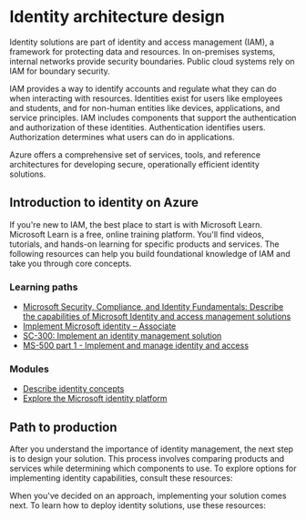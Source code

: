 # Identity architecture design

Identity solutions are part of identity and access management (IAM), a framework for protecting data and resources. In on-premises systems, internal networks provide security boundaries. Public cloud systems rely on IAM for boundary security.

IAM provides a way to identify accounts and regulate what they can do when interacting with resources. Identities exist for users like employees and students, and for non-human entities like devices, applications, and service principles. IAM includes components that support the authentication and authorization of these identities. Authentication identifies users. Authorization determines what users can do in applications.

Azure offers a comprehensive set of services, tools, and reference architectures for developing secure, operationally efficient identity solutions.

## Introduction to identity on Azure

If you're new to IAM, the best place to start is with Microsoft Learn. Microsoft Learn is a free, online training platform. You'll find videos, tutorials, and hands-on learning for specific products and services. The following resources can help you build foundational knowledge of IAM and take you through core concepts.

### Learning paths

- [Microsoft Security, Compliance, and Identity Fundamentals: Describe the capabilities of Microsoft Identity and access management solutions][Microsoft Security, Compliance, and Identity Fundamentals: Describe the capabilities of Microsoft Identity and access management solutions]
- [Implement Microsoft identity – Associate][Implement Microsoft identity – Associate]
- [SC-300: Implement an identity management solution][SC-300: Implement an identity management solution]
- [MS-500 part 1 - Implement and manage identity and access][MS-500 part 1 - Implement and manage identity and access]

### Modules

- [Describe identity concepts][Describe identity concepts]
- [Explore the Microsoft identity platform][Explore the Microsoft identity platform]

## Path to production

After you understand the importance of identity management, the next step is to design your solution. This process involves comparing products and services while determining which components to use. To explore options for implementing identity capabilities, consult these resources:

When you've decided on an approach, implementing your solution comes next. To learn how to deploy identity solutions, use these resources:




[Describe identity concepts]: https://docs.microsoft.com/en-us/learn/modules/describe-identity-principles-concepts/
[Explore the Microsoft identity platform]: https://docs.microsoft.com/en-us/learn/modules/explore-microsoft-identity-platform/
[Implement Microsoft identity – Associate]: https://docs.microsoft.com/en-us/learn/paths/m365-identity-associate/
[Microsoft Security, Compliance, and Identity Fundamentals: Describe the capabilities of Microsoft Identity and access management solutions]: https://docs.microsoft.com/en-us/learn/paths/describe-capabilities-of-microsoft-identity-access/
[MS-500 part 1 - Implement and manage identity and access]: https://docs.microsoft.com/en-us/learn/paths/implement-manage-identity-access/
[SC-300: Implement an identity management solution]: https://docs.microsoft.com/en-us/learn/paths/implement-identity-management-solution/
